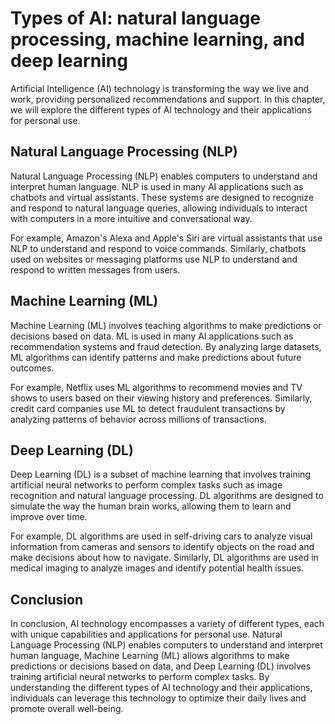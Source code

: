 Types of AI: natural language processing, machine learning, and deep learning
======================================================================================================================================

Artificial Intelligence (AI) technology is transforming the way we live and work, providing personalized recommendations and support. In this chapter, we will explore the different types of AI technology and their applications for personal use.

Natural Language Processing (NLP)
---------------------------------

Natural Language Processing (NLP) enables computers to understand and interpret human language. NLP is used in many AI applications such as chatbots and virtual assistants. These systems are designed to recognize and respond to natural language queries, allowing individuals to interact with computers in a more intuitive and conversational way.

For example, Amazon's Alexa and Apple's Siri are virtual assistants that use NLP to understand and respond to voice commands. Similarly, chatbots used on websites or messaging platforms use NLP to understand and respond to written messages from users.

Machine Learning (ML)
---------------------

Machine Learning (ML) involves teaching algorithms to make predictions or decisions based on data. ML is used in many AI applications such as recommendation systems and fraud detection. By analyzing large datasets, ML algorithms can identify patterns and make predictions about future outcomes.

For example, Netflix uses ML algorithms to recommend movies and TV shows to users based on their viewing history and preferences. Similarly, credit card companies use ML to detect fraudulent transactions by analyzing patterns of behavior across millions of transactions.

Deep Learning (DL)
------------------

Deep Learning (DL) is a subset of machine learning that involves training artificial neural networks to perform complex tasks such as image recognition and natural language processing. DL algorithms are designed to simulate the way the human brain works, allowing them to learn and improve over time.

For example, DL algorithms are used in self-driving cars to analyze visual information from cameras and sensors to identify objects on the road and make decisions about how to navigate. Similarly, DL algorithms are used in medical imaging to analyze images and identify potential health issues.

Conclusion
----------

In conclusion, AI technology encompasses a variety of different types, each with unique capabilities and applications for personal use. Natural Language Processing (NLP) enables computers to understand and interpret human language, Machine Learning (ML) allows algorithms to make predictions or decisions based on data, and Deep Learning (DL) involves training artificial neural networks to perform complex tasks. By understanding the different types of AI technology and their applications, individuals can leverage this technology to optimize their daily lives and promote overall well-being.
